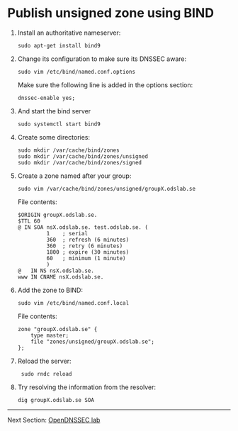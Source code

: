 # Publish unsigned zone using BIND

1.  Install an authoritative nameserver:

        sudo apt-get install bind9

2.  Change its configuration to make sure its DNSSEC aware:

        sudo vim /etc/bind/named.conf.options

    Make sure the following line is added in the options section:

        dnssec-enable yes;

3.  And start the bind server

        sudo systemctl start bind9

4.  Create some directories:

        sudo mkdir /var/cache/bind/zones
        sudo mkdir /var/cache/bind/zones/unsigned
        sudo mkdir /var/cache/bind/zones/signed

5.  Create a zone named after your group:

        sudo vim /var/cache/bind/zones/unsigned/groupX.odslab.se

    File contents:

        $ORIGIN groupX.odslab.se.
        $TTL 60
        @ IN SOA nsX.odslab.se. test.odslab.se. (
                 1    ; serial
                 360  ; refresh (6 minutes)
                 360  ; retry (6 minutes)
                 1800 ; expire (30 minutes)
                 60   ; minimum (1 minute)
                 )
        @   IN NS nsX.odslab.se.
        www IN CNAME nsX.odslab.se.

6.  Add the zone to BIND:

        sudo vim /etc/bind/named.conf.local

    File contents:

        zone "groupX.odslab.se" {
            type master;
            file "zones/unsigned/groupX.odslab.se";
        };

7. Reload the server:

        sudo rndc reload

8.  Try resolving the information from the resolver:

        dig groupX.odslab.se SOA


---
Next Section: [OpenDNSSEC lab](opendnssec-lab.md)
